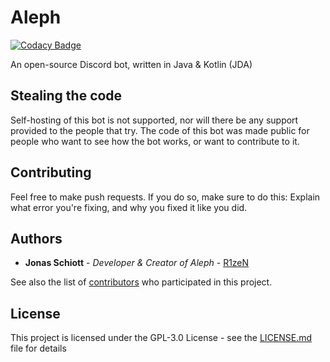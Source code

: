 
# Aleph

[![Codacy Badge](https://api.codacy.com/project/badge/Grade/3da2ca7afdd940818442e9b1cf200600)](https://app.codacy.com/gh/Aleph-Discord-Bot/Aleph?utm_source=github.com&utm_medium=referral&utm_content=Aleph-Discord-Bot/Aleph&utm_campaign=Badge_Grade_Dashboard)

An open-source Discord bot, written in Java & Kotlin (JDA)

## Stealing the code
Self-hosting of this bot is not supported, nor will there be any support provided to the people that try. The code of this bot was made public for people who want to see how the bot works, or want to contribute to it.

## Contributing

Feel free to make push requests.
If you do so, make sure to do this:
Explain what error you're fixing, and why you fixed it like you did.

## Authors

* **Jonas Schiott** - *Developer & Creator of Aleph* - [R1zeN](https://github.com/JonasSchiott)

See also the list of [contributors](https://github.com/jonasschiott/aleph/contributors) who participated in this project.

## License

This project is licensed under the GPL-3.0 License - see the [LICENSE.md](LICENSE.md) file for details
